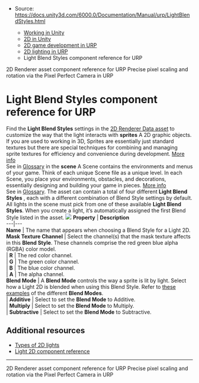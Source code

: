 * Source: https://docs.unity3d.com/6000.0/Documentation/Manual/urp/LightBlendStyles.html

  * [Working in Unity](https://docs.unity3d.com/6000.0/Documentation/Manual/working-in-unity.html)
  * [2D in Unity](https://docs.unity3d.com/6000.0/Documentation/Manual/Unity2D.html)
  * [2D game development in URP](https://docs.unity3d.com/6000.0/Documentation/Manual/2d-urp-landing.html)
  * [2D lighting in URP](https://docs.unity3d.com/6000.0/Documentation/Manual/urp/2d-index.html)
  * Light Blend Styles component reference for URP


[](https://docs.unity3d.com/6000.0/Documentation/Manual/urp/2DRendererData-overview.html)
2D Renderer asset component reference for URP
[](https://docs.unity3d.com/6000.0/Documentation/Manual/urp/2d-pixelperfect.html)
Precise pixel scaling and rotation via the Pixel Perfect Camera in URP
# Light Blend Styles component reference for URP
Find the **Light Blend Styles** settings in the [2D Renderer Data asset](https://docs.unity3d.com/6000.0/Documentation/Manual/urp/2DRendererData-overview.html) to customize the way that the light interacts with **sprites** A 2D graphic objects. If you are used to working in 3D, Sprites are essentially just standard textures but there are special techniques for combining and managing sprite textures for efficiency and convenience during development. [More info](https://docs.unity3d.com/6000.0/Documentation/Manual/sprite/sprite-landing.html)  
See in [Glossary](https://docs.unity3d.com/6000.0/Documentation/Manual/Glossary.html#Sprite) in the **scene** A Scene contains the environments and menus of your game. Think of each unique Scene file as a unique level. In each Scene, you place your environments, obstacles, and decorations, essentially designing and building your game in pieces. [More info](https://docs.unity3d.com/6000.0/Documentation/Manual/CreatingScenes.html)  
See in [Glossary](https://docs.unity3d.com/6000.0/Documentation/Manual/Glossary.html#Scene). 
The asset can contain a total of four different **Light Blend Styles** , each with a different combination of Blend Style settings by default. All lights in the scene must pick from one of these available **Light Blend Styles**. When you create a light, it’s automatically assigned the first Blend Style listed in the asset.
![](https://docs.unity3d.com/6000.0/Documentation/uploads/urp/2D/image_38.png) **Property** | **Description**  
---|---  
**Name** | The name that appears when choosing a Blend Style for a Light 2D.  
**Mask Texture Channel** | Select the channel(s) that the mask texture affects in this **Blend Style**. These channels comprise the red green blue alpha (RGBA) color model.  
| **R** | The red color channel.  
| **G** | The green color channel.  
| **B** | The blue color channel.  
| **A** | The alpha channel.  
**Blend Mode** | A **Blend Mode** controls the way a sprite is lit by light. Select how a Light 2D is blended when using this Blend Style. Refer to [these examples](https://docs.unity3d.com/6000.0/Documentation/Manual/urp/2d-light-blending.html) of the different **Blend Modes**.  
| **Additive** | Select to set the **Blend Mode** to Additive.  
| **Multiply** | Select to set the **Blend Mode** to Multiply.  
| **Subtractive** | Select to set the **Blend Mode** to Subtractive.  
## Additional resources
  * [Types of 2D lights](https://docs.unity3d.com/6000.0/Documentation/Manual/urp/LightTypes.html)
  * [Light 2D component reference](https://docs.unity3d.com/6000.0/Documentation/Manual/urp/2DLightProperties.html)


* * *
[](https://docs.unity3d.com/6000.0/Documentation/Manual/urp/2DRendererData-overview.html)
2D Renderer asset component reference for URP
[](https://docs.unity3d.com/6000.0/Documentation/Manual/urp/2d-pixelperfect.html)
Precise pixel scaling and rotation via the Pixel Perfect Camera in URP
